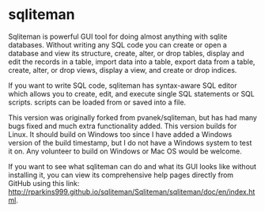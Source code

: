 # sqliteman

Sqliteman is powerful GUI tool for doing almost anything with sqlite databases. Without writing any SQL code you can create or open a database and view its structure, create, alter, or drop tables, display and edit the records in a table, import data into a table, export data from a table, create, alter, or drop views, display a view, and create or drop indices.

If you want to write SQL code, sqliteman has syntax-aware SQL editor which allows you to create, edit, and execute single SQL statements or SQL scripts. scripts can be loaded from or saved into a file.

This version was originally forked from pvanek/sqliteman, but has had many bugs fixed and much extra functionality added. This version builds for Linux. It should build on Windows too since I have added a Windows version of the build timestamp, but I do not have a Windows system to test it on. Any volunteer to build on Windows or Mac OS would be welcome.

If you want to see what sqliteman can do and what its GUI looks like without installing it, you can view its comprehensive help pages directly from GitHub using this link: <http://rparkins999.github.io/sqliteman/Sqliteman/sqliteman/doc/en/index.html>.
